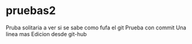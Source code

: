 # pruebas2

Pruba solitaria a ver si se sabe como fufa el git
Prueba con commit
Una linea mas
Edicion desde git-hub
